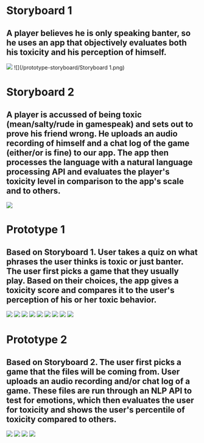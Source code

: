 # Storyboard 1
## A player believes he is only speaking banter, so he uses an app that objectively evaluates both his toxicity and his perception of himself.
![](/prototype-storyboard/Storyboard1.jpg)
![](/prototype-storyboard/Storyboard 1.png)

# Storyboard 2
## A player is accussed of being toxic (mean/salty/rude in gamespeak) and sets out to prove his friend wrong. He uploads an audio recording of himself and a chat log of the game (either/or is fine) to our app. The app then processes the language with a natural language processing API and evaluates the player's toxicity level in comparison to the app's scale and to others.
![](/prototype-storyboard/Storyboard2.jpg)

# Prototype 1
## Based on Storyboard 1. User takes a quiz on what phrases the user thinks is toxic or just banter. The user first picks a game that they usually play. Based on their choices, the app gives a toxicity score and compares it to the user's perception of his or her toxic behavior.

![](/prototypes/p1Login.png)
![](/prototypes/p1Profile.png)
![](/prototypes/p1Choose.png)
![](/prototypes/p1ConfirmSelected.png)
![](/prototypes/p1Questions.png)
![](/prototypes/p1Feedback.png)
![](/prototypes/p1Report.png)
![](/prototypes/p1Results.png)
![](/prototypes/p1SuggestImprovements.png)

# Prototype 2
## Based on Storyboard 2. The user first picks a game that the files will be coming from. User uploads an audio recording and/or chat log of a game. These files are run through an NLP API to test for emotions, which then evaluates the user for toxicity and shows the user's percentile of toxicity compared to others.

![](/prototypes/p2Login.png)
![](/prototypes/p2Upload.png)
![](/prototypes/p2Report.png)
![](/prototypes/p2History.png)

